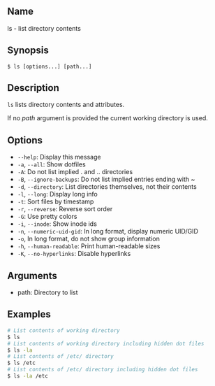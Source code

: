 ## Name

ls - list directory contents

## Synopsis

```**sh
$ ls [options...] [path...]
```

## Description

`ls` lists directory contents and attributes.

If no *path* argument is provided the current working directory is used.

## Options

* `--help`: Display this message
* `-a`, `--all`: Show dotfiles
* `-A`: Do not list implied . and .. directories
* `-B`, `--ignore-backups`: Do not list implied entries ending with ~
* `-d`, `--directory`: List directories themselves, not their contents
* `-l`, `--long`: Display long info
* `-t`: Sort files by timestamp
* `-r`, `--reverse`: Reverse sort order
* `-G`: Use pretty colors
* `-i`, `--inode`: Show inode ids
* `-n`, `--numeric-uid-gid`: In long format, display numeric UID/GID
* `-o`, In long format, do not show group information
* `-h`, `--human-readable`: Print human-readable sizes
* `-K`, `--no-hyperlinks`: Disable hyperlinks

## Arguments

* path: Directory to list

## Examples

```sh
# List contents of working directory
$ ls
# List contents of working directory including hidden dot files
$ ls -la
# List contents of /etc/ directory
$ ls /etc
# List contents of /etc/ directory including hidden dot files
$ ls -la /etc
```

